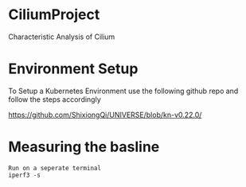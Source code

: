 # CiliumProject
Characteristic Analysis of Cilium 

# Environment Setup

To Setup a Kubernetes Environment use the following github repo and follow the steps accordingly 

https://github.com/ShixiongQi/UNIVERSE/blob/kn-v0.22.0/


# Measuring the basline 

```
Run on a seperate terminal 
iperf3 -s
```

```

```
